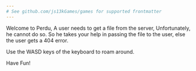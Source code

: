 ```yaml
---
# See github.com/js13kGames/games for supported frontmatter
---
```

Welcome to Perdu, A user needs to get a file from the server, Unfortunately, he cannot do so. So he takes your help in passing the file to the user, else the user gets a 404 error.

Use the WASD keys of the keyboard to roam around.

Have Fun!